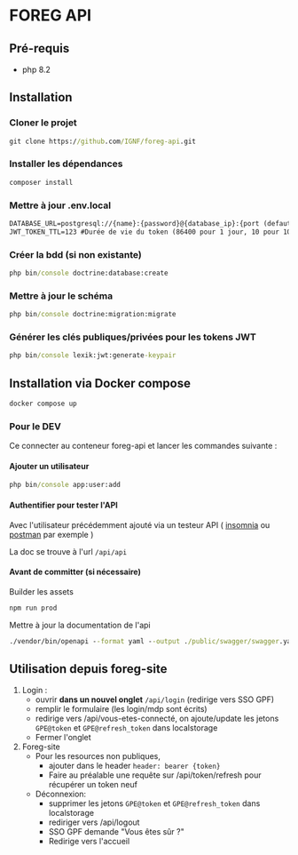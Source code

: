 # FOREG API

## Pré-requis

* php 8.2

## Installation 

### Cloner le projet 

```cmd
git clone https://github.com/IGNF/foreg-api.git
```

### Installer les dépendances

```cmd
composer install
```

### Mettre à jour .env.local

```cmd
DATABASE_URL=postgresql://{name}:{password}@{database_ip}:{port (defaut: 5432)}/{database_name}
JWT_TOKEN_TTL=123 #Durée de vie du token (86400 pour 1 jour, 10 pour 10 secondes si besoin) Défaut 300 (5 min)
```

### Créer la bdd (si non existante)

```cmd
php bin/console doctrine:database:create
```

### Mettre à jour le schéma

```cmd
php bin/console doctrine:migration:migrate
```

### Générer les clés publiques/privées pour les tokens JWT

```cmd
php bin/console lexik:jwt:generate-keypair
```

## Installation via Docker compose

``` bash
docker compose up
```
### Pour le DEV 

Ce connecter au conteneur foreg-api et lancer les commandes suivante :

#### Ajouter un utilisateur

```cmd
php bin/console app:user:add
```

#### Authentifier pour tester l'API

Avec l'utilisateur précédemment ajouté via un testeur API ( [insomnia](https://insomnia.rest/) ou [postman](https://www.postman.com/) par exemple )

La doc se trouve à l'url `/api/api`

#### Avant de committer (si nécessaire)

Builder les assets 

```cmd
npm run prod
```

Mettre à jour la documentation de l'api

```cmd
./vendor/bin/openapi --format yaml --output ./public/swagger/swagger.yaml src
```

## Utilisation depuis foreg-site

1. Login : 
    - ouvrir **dans un nouvel onglet** `/api/login` (redirige vers SSO GPF) 
    - remplir le formulaire (les login/mdp sont écrits)
    - redirige vers /api/vous-etes-connecté, on ajoute/update les jetons `GPE@token` et `GPE@refresh_token` dans localstorage
    - Fermer l'onglet
2. Foreg-site
    - Pour les resources non publiques, 
        - ajouter dans le header `header: bearer {token}`
        - Faire au préalable une requête sur /api/token/refresh pour récupérer un token neuf
    - Déconnexion: 
        - supprimer les jetons `GPE@token` et `GPE@refresh_token` dans localstorage
        - rediriger vers /api/logout
        - SSO GPF demande "Vous êtes sûr ?"
        - Redirige vers l'accueil
